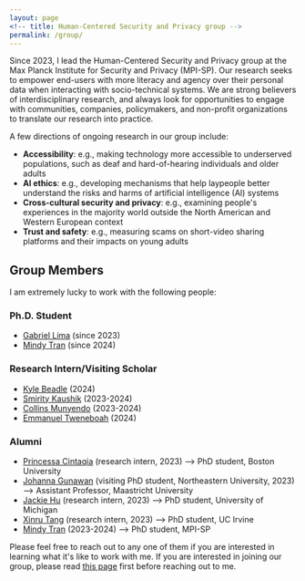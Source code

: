 ```yaml
---
layout: page
<!-- title: Human-Centered Security and Privacy group -->
permalink: /group/
---
```


Since 2023, I lead the Human-Centered Security and Privacy group at the Max Planck Institute for Security and Privacy (MPI-SP). Our research seeks to empower end-users with more literacy and agency over their personal data when interacting with socio-technical systems. We are strong believers of interdisciplinary research, and always look for opportunities to engage with communities, companies, policymakers, and non-profit organizations to translate our research into practice. 

A few directions of ongoing research in our group include:

<ul>
    <li><b>Accessibility</b>: e.g., making technology more accessible to underserved populations, such as deaf and hard-of-hearing individuals and older adults</li>
    <li><b>AI ethics</b>: e.g., developing mechanisms that help laypeople better understand the risks and harms of artificial intelligence (AI) systems</li>
    <li><b>Cross-cultural security and privacy</b>: e.g., examining people's experiences in the majority world outside the North American and Western European context</li>
    <li><b>Trust and safety</b>: e.g., measuring scams on short-video sharing platforms and their impacts on young adults</li>
</ul>

<!-- Elissa: I use computational, economic, and social science methods to understand & model users’ safety decision-making processes. I specifically investigate inequities that arise in these processes and work directly with marginalized and at-risk communities to design systems that facilitate safety equitably and respectfully.

Robin: I ask how experiences with technology can be made more accessible to digitally constrained communities. Specifically, I design, build, and study systems to better engage older adults and people with vision impairments who face barriers to accessing and engaging with technology. I also study how people in these communities are actively engaging digitally and how researchers and designers can learn from their strengths.

Sauvik: Our work, at the intersection of HCI, AI and cybersecurity, is oriented around answering the question: How can we design systems that empower people with improved agency over their personal data and experiences online? 

Asia: Our research centers around developing, examining and computationally operationalizing principles of responsible computing, data protection & governance, and digital well-being.

Yaxing: I aim to enhance people's privacy literacy and empower them with more control of their privacy in our increasingly complicated socio-technical environment.

Nicki: I work to study, build, and deploy sociotechnical systems that improve the lives of underserved communities in the United States and around the world. To achieve this goal, I utilize an interdisciplinary combination of techniques, including: (1) qualitative research to identify and understand the challenges faced by underserved communities; (2) measurement studies and analyses of existing technologies and usage patterns; (3) designing and building novel socio-technical systems that empower people to overcome challenges they face; (4) evaluating the systems I build through fieldwork and deployments with underserved communities; and (5) engaging with companies, governments, and non-profit organizations to transition the results of my work into practice. I believe that working "backwards"---from concrete, real-world problems to new theories and methodological frameworks---maximizes the potential for near-term societal impact while advancing the foundations of HCI research. -->

<h2>Group Members</h2>

I am extremely lucky to work with the following people:

<h3>Ph.D. Student</h3>

<ul>
<li><a href="https://thegcamilo.github.io">Gabriel Lima</a> (since 2023)</li>
<li><a href="https://www.linkedin.com/in/mindy-tran-01501a190/">Mindy Tran</a> (since 2024)</li>
</ul>

<h3>Research Intern/Visiting Scholar</h3>

<ul>
<li><a href="https://kylebeadle.com">Kyle Beadle</a> (2024)</li>
<li><a href="https://smiritykaushik.github.io">Smirity Kaushik</a> (2023-2024)</li>
<li><a href="https://collinsmunyendo.github.io">Collins Munyendo</a> (2023-2024)</li>
<li><a href="https://www.linkedin.com/in/emmanuel-tweneboah/">Emmanuel Tweneboah</a> (2024)</li>
</ul>

<h3>Alumni</h3>

<ul>
<li><a href="https://id.linkedin.com/in/princessa-cintaqia-5b2973147">Princessa Cintaqia</a> (research intern, 2023) --> PhD student, Boston University</li>
<li><a href="https://johannagunawan.com">Johanna Gunawan</a> (visiting PhD student, Northeastern University, 2023) --> Assistant Professor, Maastricht University </li>
<li><a href="https://www.linkedin.com/in/yjackiehu/">Jackie Hu</a> (research intern, 2023) --> PhD student, University of Michigan </li>
<li><a href="https://xinrutang.github.io">Xinru Tang</a> (research intern, 2023) --> PhD student, UC Irvine </li>
<li><a href="https://www.linkedin.com/in/mindy-tran-01501a190/">Mindy Tran</a> (2023-2024) --> PhD student, MPI-SP</li>

<!-- <font size="2">(* co-advised with Dr. Elissa Redmiles)</font> -->
</ul>

Please feel free to reach out to any one of them if you are interested in learning what it's like to work with me. If you are interested in joining our group, please read <a href="https://yixinzou.github.io/joinus/">this page</a> first before reaching out to me.

<!-- 
Before joining MPI-SP, I mentored several amazing undergraduate and graduate students while at University of Michigan, including:

<!-- <ul>
<li><a href="https://www.linkedin.com/in/tanisha-afnan/">Tanisha Afnan</a> (2021-2022)</li>
<li><a href="https://www.linkedin.com/in/anniechen10/">Annie Chen</a> (2022)</li>
<li><a href="https://www.linkedin.com/in/niuchen/">Niu Chen</a> (2021-2022)</li>
<li><a href="https://www.linkedin.com/in/khue-le/">Shay (Khue) Le</a> (2021-2022)</li>
<li><a href="https://www.linkedin.com/in/sean-scarnecchia/">Sean Scarnecchia</a> (2022)</li>
<li><a href="https://www.kaiwensun.info/">Kaiwen Sun</a> (2018-2022)</li>
</ul> --> 